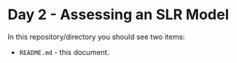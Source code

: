 Day 2 - Assessing an SLR Model
================

In this repository/directory you should see two items:

- `README.md` - this document.

<!--
You will continue working in your `day01-fitting/activity02-day01.Rmd` file that you started on [Day 1](../day01-fitting)

## Task 1: Pull your changes from GitHub into RStudio

You successfully updated your GitHub repo, but we still need to update your RStudio files.
Read these directions first, then work through them.

- In the **Git** pane of RStudio (upper right-hand area), locate and click on the <img src="../README-img/pull-icon.png" alt="knit" width = "20"/> **Pull** icon.
- After a few moments (you might need to provide your GitHub username and PAT), your **Files** pane will be updated with the new items.

Since you are likely looking at the `README` (this page) on GitHub, nothing of importance for your work today was brought in.
However, it is always a good habit to **pull** from GitHub before starting to work after taking a break.
For example, if you were collaborating on a project with others, they might do work at different times than you (or even at the same time).
It is always good to solve problems on your end before **push**ing to GitHub and causing more problems.

## Task 2: Overall model fit

- Open your `day01-fitting/activity02-day01.Rmd` file and <img src="../README-img/knit-icon.png" alt="knit" width = "20"/> **knit** it to run the work you completed during Day 1 of this activity.

Hopefully, you were able to interpret the SLR model parameter estimates (i.e., the *y*-intercept and slope) as follows:

> For countries with a `pf_expression_control` of 0 (those with the largest amount of political pressure on media content), we expect their mean personal freedom score to be 4.28.

> For every 1 unit increase in `pf_expression_control`, we expect a country's mean personal freedom score to increase 0.542 units.

Looking back at the scatterplot you created during Day 1 of this activity.
If the relationship looks linear, we can quantify the strength of the relationship with the correlation coefficient (often denoted $r$).

- Create a new R code chunk.
- Using your `{dplyr}` skills, obtain the correlation coefficient (hint: explore the `cor` function from Base R) between `pf_expression_control` and `pf_score`.
  
After doing this and running the code, answer the following questions:

1. What does this value mean in the context of this model?

Now we would like to assess our model fit using $R^2$, the proportion of variability in the response variable that is explained by the explanatory variable.
We use `broom::glance` (remember that `{broom}` is loaded when you load `{tidymodels}`) to access this information.

- Create a new R code chunk and type the following code.
  
  
  ```r
  glance(m1)
  ```

After doing this and running the code, answer the following questions:

2. What is the value of $R^2$ for this model?
3. What does this value mean in the context of this model?
4. Fit a new model that uses `pf_expression_control` to predict `hf_score`, or the total human freedom score.
  Using the estimates from the R output, write the equation of the regression line.
  What does the slope tell us in the context of the relationship between human freedom and the amount of political pressure on media content?

## Task 3: Prediction and prediction errors

Before we start predicting, you will first create a scatterplot with the least squares line for `m1` laid on top.

- Copy-and-paste the *entire* code chunk of the scatterplot you created in Day 1 of this activity below.
- Add a layer to this (remember how `{ggplot2}` represents adding various data layers to plots) that shows a *smooth* line *geometry*.
- In this layer, be sure to specify the `method` as `"lm"` and do **not** display confidence intervals around your bands (hint: look at the help documentation for the layer you added).

This line can be used to predict $y$ at any value of $x$.
When predictions are made for values of $x$ that are beyond the range of the observed data, it is referred to as *extrapolation* and is not usually recommended.
However, predictions made within the range of the data are more reliable.
They're also used to compute the residuals.


Answer the following question:

6. If someone saw the least squares regression line and not the actual data, how would they predict a country's personal freedom school for one with a 3 rating for `pf_expression_control`?
7. Is this an overestimate or an underestimate, and by how much?
  In other words, what is the individual residual value for this prediction?

## Task 4: Model diagnostics

To assess whether the linear model is reliable, we should check for (1) linearity, (2) nearly normal residuals, and (3) constant variability.
Note that the normal residuals is not really necessary for all models (sometimes we simply want to describe a relationship for the data that we have or population-level data, where statistical inference is not appropriate/necessary).

In order to do these checks we need access to the fitted (predicted) values and the residuals.
We can use `broom::augment` to calculate these.

- Create a new R code chunk and type the following code.
  
  
  ```r
  m1_aug <- augment(m1)
  ```

![check-in](../README-img/noun-magnifying-glass.png) **Check in**

Look at the various information produced by this code.
Can you identify what each column represents?

**Linearity**: You already checked if the relationship between `pf_score` and `pf_expression_control` is linear using a scatterplot.
We should also verify this condition with a plot of the residuals vs. fitted (predicted) values.

- Create a new R code chunk and type the following code.
  
  
  ```r
  ggplot(data = m1_aug, aes(x = .fitted, y = .resid)) +
    geom_point() +
    geom_hline(yintercept = 0, linetype = "dashed", color = "red") +
    xlab("Fitted values") +
    ylab("Residuals")
  ```

Notice here that `m1_aug` can also serve as a data set because stored within it are the fitted values ($\hat{y}$) and the residuals.
Also note that we are getting fancy with the code here.
After creating the scatterplot on the first layer (first line of code), we overlay a red horizontal dashed line at $y = 0$ (to help us check whether the residuals are distributed around 0), and we also rename the axis labels to be more informative.

Answer the following question:

8. Is there any apparent pattern in the residuals plot?
  What does this indicate about the linearity of the relationship between the two variables?

**Nearly normal residuals**: To check this condition, we can look at a histogram of the residuals.

- Create a new R code chunk and type the following code.
  
  
  ```r
  ggplot(data = m1_aug, aes(x = .resid)) +
    geom_histogram(binwidth = 0.25) +
    xlab("Residuals")
  ```

Answer the following question:

9. Based on the histogram, does the nearly normal residuals condition appear to be violated?
  Why or why not?


**Constant variability**:

10. Based on the residuals vs. fitted plot, does the constant variability condition appear to be violated?
  Why or why not?


## Challenge: More practice

- Choose another variable that you think would strongly correlate with `pf_score`.
  Produce a scatterplot of the two variables and fit a linear model.
  At a glance, does there seem to be a linear relationship?

- How does this relationship compare to the relationship between `pf_score` and `pf_expression_control`?
  Use the $R^2$ values from the two model summaries to compare.
  Does your independent variable seem to predict `pf_score` better?
  Why or why not?

- Check the model diagnostics using appropriate visualizations and evaluate if the model conditions have been met.

- Pick another pair of variables of interest and visualize the relationship between them.
  Do you find the relationship surprising or is it what you expected.
  Discuss why you were interested in these variables and why you were/were not surprised by the relationship you observed.

## What is next?

We will next explore how to fit multiple linear regression models and assess their fit using `{tidymodels}`.

-->
